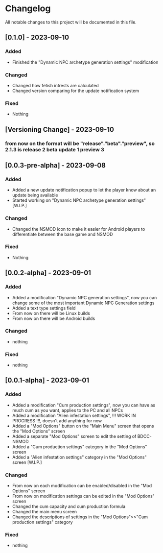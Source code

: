 # Changelog
All notable changes to this project will be documented in this file.

## [0.1.0] - 2023-09-10
### Added
- Finished the "Dynamic NPC archetype generation settings" modification

### Changed
- Changed how fetish intrests are calculated
- Changed version comparing for the update notification system

### Fixed
- Nothing

## [Versioning Change] - 2023-09-10
### from now on the format will be "release"."beta"."preview", so 2.1.3 is release 2 beta update 1 preview 3

## [0.0.3-pre-alpha] - 2023-09-08
### Added
- Added a new update notification popup to let the player know about an update being available
- Started working on "Dynamic NPC archetype generation settings" [W.I.P.]

### Changed
- Changed the NSMOD icon to make it easier for Android players to differentiate between the base game and NSMOD

### Fixed
- Nothing

## [0.0.2-alpha] - 2023-09-01
### Added
- Added a modification "Dynamic NPC generation settings", now you can change some of the most important Dynamic NPC Generation settings
- Added a text type settings field
- From now on there will be Linux builds
- From now on there will be Android builds

### Changed
- nothing

### Fixed
- nothing

## [0.0.1-alpha] - 2023-09-01
### Added
- Added a modification "Cum production settings", now you can have as much cum as you want, applies to the PC and all NPCs
- Added a modification "Alien infestation settings", !!! WORK IN PROGRESS !!!, doesn't add anything for now
- Added a "Mod Options" button on the "Main Menu" screen that opens the "Mod Options" screen
- Added a separate "Mod Options" screen to edit the setting of BDCC-NSMOD
- Added a "Cum production settings" category in the "Mod Options" screen
- Added a "Alien infestation settings" category in the "Mod Options" screen [W.I.P.]

### Changed
- From now on each modification can be enabled/disabled in the "Mod Options" screen
- From now on modification settings can be edited in the "Mod Options" screen
- Changed the cum capacity and cum production formula
- Changed the main menu screen
- Changed the descriptions of settings in the "Mod Options">>"Cum production settings" category

### Fixed
- nothing